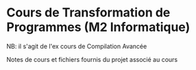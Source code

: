 Cours de Transformation de Programmes (M2 Informatique)
=======================================================

NB: il s'agit de l'ex cours de Compilation Avancée

Notes de cours et fichiers fournis du projet associé au cours

